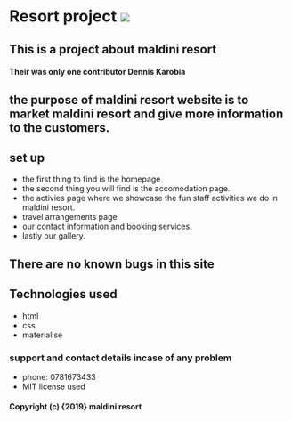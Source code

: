 # Resort project ![](https://images.megapixl.com/4431/44313441.jpg)
## This is a project about maldini resort 
#### Their was only one contributor Dennis Karobia
## the purpose of maldini resort website is to market maldini resort and give more information to the customers.
## set up
* the first thing to find is the homepage
* the second thing you will find is the accomodation page.
* the activies page where we showcase the fun staff activities we do in maldini resort.
* travel arrangements page
* our contact information and booking services.
* lastly our gallery.
## There are no known bugs in this site
## Technologies used
* html
* css
* materialise
### support and contact details incase of any problem
* phone: 0781673433
* MIT license used
#### Copyright (c) {2019} maldini resort